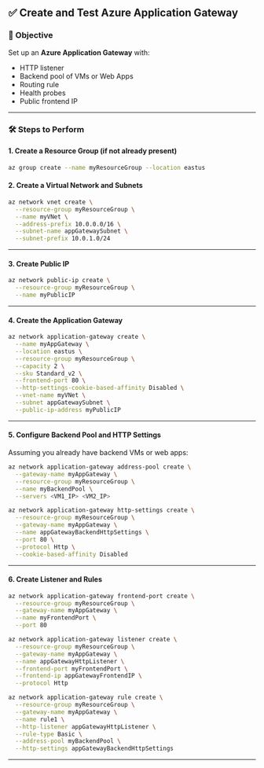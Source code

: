 
## ✅ Create and Test Azure Application Gateway

### 🎯 Objective

Set up an **Azure Application Gateway** with:

* HTTP listener
* Backend pool of VMs or Web Apps
* Routing rule
* Health probes
* Public frontend IP

---

### 🛠️ Steps to Perform

#### 1. **Create a Resource Group (if not already present)**

```bash
az group create --name myResourceGroup --location eastus
```

#### 2. **Create a Virtual Network and Subnets**

```bash
az network vnet create \
  --resource-group myResourceGroup \
  --name myVNet \
  --address-prefix 10.0.0.0/16 \
  --subnet-name appGatewaySubnet \
  --subnet-prefix 10.0.1.0/24
```


---

#### 3. **Create Public IP**

```bash
az network public-ip create \
  --resource-group myResourceGroup \
  --name myPublicIP
```

---

#### 4. **Create the Application Gateway**

```bash
az network application-gateway create \
  --name myAppGateway \
  --location eastus \
  --resource-group myResourceGroup \
  --capacity 2 \
  --sku Standard_v2 \
  --frontend-port 80 \
  --http-settings-cookie-based-affinity Disabled \
  --vnet-name myVNet \
  --subnet appGatewaySubnet \
  --public-ip-address myPublicIP
```

---

#### 5. **Configure Backend Pool and HTTP Settings**

Assuming you already have backend VMs or web apps:

```bash
az network application-gateway address-pool create \
  --gateway-name myAppGateway \
  --resource-group myResourceGroup \
  --name myBackendPool \
  --servers <VM1_IP> <VM2_IP>

az network application-gateway http-settings create \
  --resource-group myResourceGroup \
  --gateway-name myAppGateway \
  --name appGatewayBackendHttpSettings \
  --port 80 \
  --protocol Http \
  --cookie-based-affinity Disabled
```

---

#### 6. **Create Listener and Rules**

```bash
az network application-gateway frontend-port create \
  --resource-group myResourceGroup \
  --gateway-name myAppGateway \
  --name myFrontendPort \
  --port 80

az network application-gateway listener create \
  --resource-group myResourceGroup \
  --gateway-name myAppGateway \
  --name appGatewayHttpListener \
  --frontend-port myFrontendPort \
  --frontend-ip appGatewayFrontendIP \
  --protocol Http

az network application-gateway rule create \
  --resource-group myResourceGroup \
  --gateway-name myAppGateway \
  --name rule1 \
  --http-listener appGatewayHttpListener \
  --rule-type Basic \
  --address-pool myBackendPool \
  --http-settings appGatewayBackendHttpSettings
```

---

